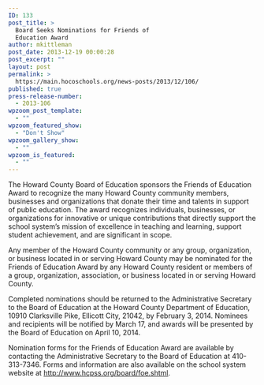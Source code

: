 ```yaml
---
ID: 133
post_title: >
  Board Seeks Nominations for Friends of
  Education Award
author: mkittleman
post_date: 2013-12-19 00:00:28
post_excerpt: ""
layout: post
permalink: >
  https://main.hocoschools.org/news-posts/2013/12/106/
published: true
press-release-number:
  - 2013-106
wpzoom_post_template:
  - ""
wpzoom_featured_show:
  - "Don't Show"
wpzoom_gallery_show:
  - ""
wpzoom_is_featured:
  - ""
---
```

The Howard County Board of Education sponsors the Friends of Education Award to recognize the many Howard County community members, businesses and organizations that donate their time and talents in support of public education. The award recognizes individuals, businesses, or organizations for innovative or unique contributions that directly support the school system’s mission of excellence in teaching and learning, support student achievement, and are significant in scope.

Any member of the Howard County community or any group, organization, or business located in or serving Howard County may be nominated for the Friends of Education Award by any Howard County resident or members of a group, organization, association, or business located in or serving Howard County.

Completed nominations should be returned to the Administrative Secretary to the Board of Education at the Howard County Department of Education, 10910 Clarksville Pike, Ellicott City, 21042, by February 3, 2014. Nominees and recipients will be notified by March 17, and awards will be presented by the Board of Education on April 10, 2014.

Nomination forms for the Friends of Education Award are available by contacting the Administrative Secretary to the Board of Education at 410-313-7346. Forms and information are also available on the school system website at <a href="http://www.hcpss.org/board/foe.shtml" target="_blank">http://www.hcpss.org/board/foe.shtml</a>.